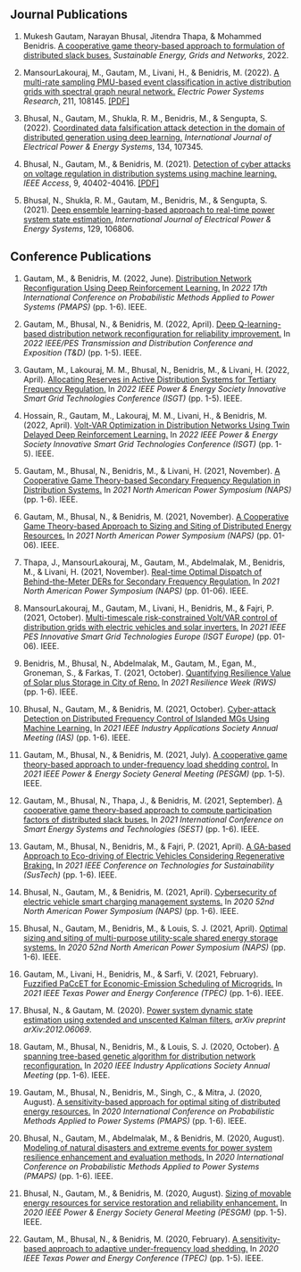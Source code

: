 
<!-- ####  Distribution Network Reconfiguration Using Deep Reinforcement Learning

Gautam, M., & Benidris, M., 
17th International Conference on Probabilistic Methods Applied to Power Systems (PMAPS), IEEE, 
2022 -->


## Journal Publications

1. Mukesh Gautam, Narayan Bhusal, Jitendra Thapa, & Mohammed Benidris. [A cooperative game theory-based approach to formulation of distributed slack buses.](https://www.sciencedirect.com/science/article/pii/S2352467722001485) _Sustainable Energy, Grids and Networks_, 2022.

2. MansourLakouraj, M., Gautam, M., Livani, H., & Benidris, M. (2022). [A multi-rate sampling PMU-based event classification in active distribution grids with spectral graph neural network.](https://www.sciencedirect.com/science/article/pii/S0378779622003662) _Electric Power Systems Research_, 211, 108145. [[PDF]](https://packpages.unr.edu/media/4225/eventclassification.pdf)

3. Bhusal, N., Gautam, M., Shukla, R. M., Benidris, M., & Sengupta, S. (2022). [Coordinated data falsification attack detection in the domain of distributed generation using deep learning.](https://www.sciencedirect.com/science/article/pii/S0142061521005846) _International Journal of Electrical Power & Energy Systems_, 134, 107345.

4. Bhusal, N., Gautam, M., & Benidris, M. (2021). [Detection of cyber attacks on voltage regulation in distribution systems using machine learning.](https://ieeexplore.ieee.org/abstract/document/9373306) _IEEE Access_, 9, 40402-40416. [[PDF]](https://ieeexplore.ieee.org/stamp/stamp.jsp?tp=&arnumber=8966351)

5. Bhusal, N., Shukla, R. M., Gautam, M., Benidris, M., & Sengupta, S. (2021). [Deep ensemble learning-based approach to real-time power system state estimation.](https://www.sciencedirect.com/science/article/pii/S0142061521000466) _International Journal of Electrical Power & Energy Systems_, 129, 106806.


## Conference Publications

1. Gautam, M., & Benidris, M. (2022, June). [Distribution Network Reconfiguration Using Deep Reinforcement Learning.](https://ieeexplore.ieee.org/document/9810652) In _2022 17th International Conference on Probabilistic Methods Applied to Power Systems (PMAPS)_ (pp. 1-6). IEEE.

2. Gautam, M., Bhusal, N., & Benidris, M. (2022, April). [Deep Q-learning-based distribution network reconfiguration for reliability improvement.](https://ieeexplore.ieee.org/document/9817000) In _2022 IEEE/PES Transmission and Distribution Conference and Exposition (T&D)_ (pp. 1-5). IEEE.

3. Gautam, M., Lakouraj, M. M., Bhusal, N., Benidris, M., & Livani, H. (2022, April). [Allocating Reserves in Active Distribution Systems for Tertiary Frequency Regulation.](https://ieeexplore.ieee.org/document/9817545/) In _2022 IEEE Power & Energy Society Innovative Smart Grid Technologies Conference (ISGT)_ (pp. 1-5). IEEE.

4. Hossain, R., Gautam, M., Lakouraj, M. M., Livani, H., & Benidris, M. (2022, April). [Volt-VAR Optimization in Distribution Networks Using Twin Delayed Deep Reinforcement Learning.](https://ieeexplore.ieee.org/document/9817477/) In _2022 IEEE Power & Energy Society Innovative Smart Grid Technologies Conference (ISGT)_ (pp. 1-5). IEEE.

5. Gautam, M., Bhusal, N., Benidris, M., & Livani, H. (2021, November). [A Cooperative Game Theory-based Secondary Frequency Regulation in Distribution Systems.](https://ieeexplore.ieee.org/abstract/document/9654778) In _2021 North American Power Symposium (NAPS)_ (pp. 1-6). IEEE.

6. Gautam, M., Bhusal, N., & Benidris, M. (2021, November). [A Cooperative Game Theory-based Approach to Sizing and Siting of Distributed Energy Resources.](https://ieeexplore.ieee.org/document/9654578/) In _2021 North American Power Symposium (NAPS)_ (pp. 01-06). IEEE.

7. Thapa, J., MansourLakouraj, M., Gautam, M., Abdelmalak, M., Benidris, M., & Livani, H. (2021, November). [Real-time Optimal Dispatch of Behind-the-Meter DERs for Secondary Frequency Regulation.](https://ieeexplore.ieee.org/document/9654461/) In _2021 North American Power Symposium (NAPS)_ (pp. 01-06). IEEE.

8. MansourLakouraj, M., Gautam, M., Livani, H., Benidris, M., & Fajri, P. (2021, October). [Multi-timescale risk-constrained Volt/VAR control of distribution grids with electric vehicles and solar inverters.](https://ieeexplore.ieee.org/document/9640047/) In _2021 IEEE PES Innovative Smart Grid Technologies Europe (ISGT Europe)_ (pp. 01-06). IEEE.

9. Benidris, M., Bhusal, N., Abdelmalak, M., Gautam, M., Egan, M., Groneman, S., & Farkas, T. (2021, October). [Quantifying Resilience Value of Solar plus Storage in City of Reno.](https://ieeexplore.ieee.org/document/9611787/) In _2021 Resilience Week (RWS)_ (pp. 1-6). IEEE.

10. Bhusal, N., Gautam, M., & Benidris, M. (2021, October). [Cyber-attack Detection on Distributed Frequency Control of Islanded MGs Using Machine Learning.](https://ieeexplore.ieee.org/document/9677432/) In _2021 IEEE Industry Applications Society Annual Meeting (IAS)_ (pp. 1-6). IEEE.

11. Gautam, M., Bhusal, N., & Benidris, M. (2021, July). [A cooperative game theory-based approach to under-frequency load shedding control.](https://ieeexplore.ieee.org/document/9638191) In _2021 IEEE Power & Energy Society General Meeting (PESGM)_ (pp. 1-5). IEEE.

12. Gautam, M., Bhusal, N., Thapa, J., & Benidris, M. (2021, September). [A cooperative game theory-based approach to compute participation factors of distributed slack buses.](https://ieeexplore.ieee.org/abstract/document/9654778) In _2021 International Conference on Smart Energy Systems and Technologies (SEST)_ (pp. 1-6). IEEE.

13. Gautam, M., Bhusal, N., Benidris, M., & Fajri, P. (2021, April). [A GA-based Approach to Eco-driving of Electric Vehicles Considering Regenerative Braking.](https://ieeexplore.ieee.org/document/9467457) In _2021 IEEE Conference on Technologies for Sustainability (SusTech)_ (pp. 1-6). IEEE.

14. Bhusal, N., Gautam, M., & Benidris, M. (2021, April). [Cybersecurity of electric vehicle smart charging management systems.](https://ieeexplore.ieee.org/document/9449758/) In _2020 52nd North American Power Symposium (NAPS)_ (pp. 1-6). IEEE.

15. Bhusal, N., Gautam, M., Benidris, M., & Louis, S. J. (2021, April). [Optimal sizing and siting of multi-purpose utility-scale shared energy storage systems.](https://ieeexplore.ieee.org/document/9449696/) In _2020 52nd North American Power Symposium (NAPS)_ (pp. 1-6). IEEE.

16. Gautam, M., Livani, H., Benidris, M., & Sarfi, V. (2021, February). [Fuzzified PaCcET for Economic-Emission Scheduling of Microgrids.](https://ieeexplore.ieee.org/document/9384927/) In _2021 IEEE Texas Power and Energy Conference (TPEC)_ (pp. 1-6). IEEE.

17. Bhusal, N., & Gautam, M. (2020). [Power system dynamic state estimation using extended and unscented Kalman filters.](https://arxiv.org/abs/2012.06069) _arXiv preprint arXiv:2012.06069_.

18. Gautam, M., Bhusal, N., Benidris, M., & Louis, S. J. (2020, October). [A spanning tree-based genetic algorithm for distribution network reconfiguration.](https://ieeexplore.ieee.org/document/9334819) In _2020 IEEE Industry Applications Society Annual Meeting_ (pp. 1-6). IEEE.

19. Gautam, M., Bhusal, N., Benidris, M., Singh, C., & Mitra, J. (2020, August). [A sensitivity-based approach for optimal siting of distributed energy resources.](https://ieeexplore.ieee.org/document/9183471/) In _2020 International Conference on Probabilistic Methods Applied to Power Systems (PMAPS)_ (pp. 1-6). IEEE.

20. Bhusal, N., Gautam, M., Abdelmalak, M., & Benidris, M. (2020, August). [Modeling of natural disasters and extreme events for power system resilience enhancement and evaluation methods.](https://ieeexplore.ieee.org/document/9183679) In _2020 International Conference on Probabilistic Methods Applied to Power Systems (PMAPS)_ (pp. 1-6). IEEE.

21. Bhusal, N., Gautam, M., & Benidris, M. (2020, August). [Sizing of movable energy resources for service restoration and reliability enhancement.](https://ieeexplore.ieee.org/document/9281558/) In _2020 IEEE Power & Energy Society General Meeting (PESGM)_ (pp. 1-5). IEEE.

22. Gautam, M., Bhusal, N., & Benidris, M. (2020, February). [A sensitivity-based approach to adaptive under-frequency load shedding.](https://ieeexplore.ieee.org/document/9042569) In _2020 IEEE Texas Power and Energy Conference (TPEC)_ (pp. 1-5). IEEE.






